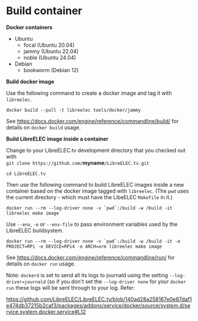 # Build container

**Docker containers**
- Ubuntu
  - focal     (Ubuntu 20.04)
  - jammy     (Ubuntu 22.04)
  - noble     (Ubuntu 24.04)
- Debian
  - bookworm  (Debian 12)

**Build docker image**

Use the following command to create a docker image and tag it with `libreelec`.

```
docker build --pull -t libreelec tools/docker/jammy
```

See https://docs.docker.com/engine/reference/commandline/build/ for details on `docker build` usage.

**Build LibreELEC image inside a container**

Change to your LibreELEC.tv development directory that you checked out with <br>
 `git clone https://github.com/`**myname**`/LibreELEC.tv.git`

 ```
 cd LibreELEC.tv
 ```

Then use the following command to build LibreELEC images inside a new container based on the docker image tagged with `libreelec`. (The `pwd` uses the current directory - which must have the LibeELEC `Makefile` in it.)

```
docker run --rm --log-driver none -v `pwd`:/build -w /build -it libreelec make image
```

Use `--env`, `-e` or `--env-file` to pass environment variables used by the LibreELEC buildsystem.

```
docker run --rm --log-driver none -v `pwd`:/build -w /build -it -e PROJECT=RPi -e DEVICE=RPi4 -e ARCH=arm libreelec make image
```

See https://docs.docker.com/engine/reference/commandline/run/ for details on `docker run` usage.

Note: `dockerd` is set to send all its logs to journald using the setting `--log-driver=journald` (so if you don't set the `--log-driver none` for your `docker run` these logs will be sent through to your log.
Refer:

https://github.com/LibreELEC/LibreELEC.tv/blob/140ad28a258167e0e87daf1e474db37215b2caf3/packages/addons/service/docker/source/system.d/service.system.docker.service#L12 
